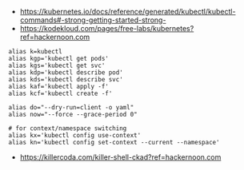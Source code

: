 * https://kubernetes.io/docs/reference/generated/kubectl/kubectl-commands#-strong-getting-started-strong-
* https://kodekloud.com/pages/free-labs/kubernetes?ref=hackernoon.com

```
alias k=kubectl
alias kgp='kubectl get pods'
alias kgs='kubectl get svc'
alias kdp='kubectl describe pod'
alias kds='kubectl describe svc'
alias kaf='kubectl apply -f'
alias kcf='kubectl create -f'

alias do="--dry-run=client -o yaml"
alias now="--force --grace-period 0"

# for context/namespace switching
alias kx='kubectl config use-context'
alias kn='kubectl config set-context --current --namespace'
```
* https://killercoda.com/killer-shell-ckad?ref=hackernoon.com

